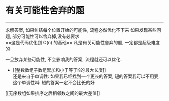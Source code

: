 # 有关可能性舍弃的题

---

求解答案, 如果纠结每个位置开始的可能性, 流程必然优化不下来
如果发现某些问题, 部分可能性可以舍弃掉,没有必要求  
==这是代码优化到 O(n) 的基础==
凡是有关可能性舍弃的题, 一定都是超级难度的

一旦放弃某些可能性, 不会影响我的答案, 流程就还可以优化.

- [[整数数组子数组累加和小于等于K的最大长度]]  
还是来自于单调性:
如果我已经找到一个更长的答案, 短的答案我可以不用要,   
这个单调性叫: 短的答案一定不会比长的好


[[无序数组如果排序之后相邻数之间的最大差值]]